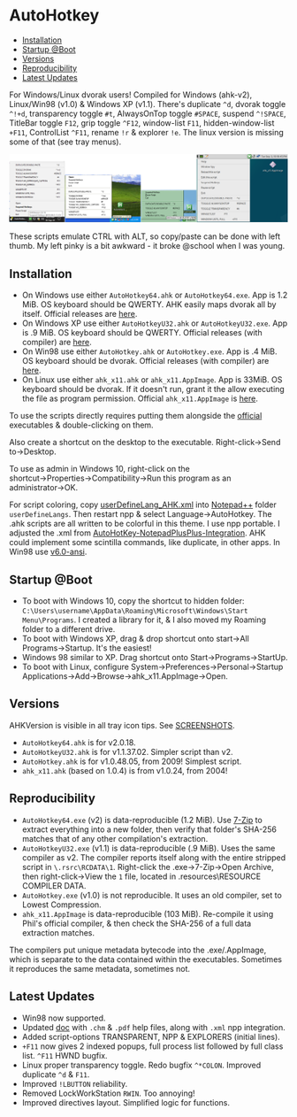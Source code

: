 # AutoHotkey
- [Installation](#installation)
- [Startup @Boot](#startup-boot)
- [Versions](#versions)
- [Reproducibility](#reproducibility)
- [Latest Updates](#latest-updates)

For Windows/Linux dvorak users! Compiled for Windows (ahk-v2), Linux/Win98 (v1.0) & Windows XP (v1.1).  There's duplicate `^d`, dvorak toggle `^!+d`, transparency toggle `#t`, AlwaysOnTop toggle `#SPACE`, suspend `^!SPACE`, TitleBar toggle `F12`, grip toggle `^F12`, window-list `F11`, hidden-window-list `+F11`, ControlList `^F11`, rename `!r` & explorer `!e`.  The linux version is missing some of that (see tray menus).  

![](SCREENSHOTS.png)

These scripts emulate CTRL with ALT, so copy/paste can be done with left thumb. My left pinky is a bit awkward - it broke @school when I was young.

## Installation
- On Windows use either `AutoHotkey64.ahk` or `AutoHotkey64.exe`.  App is 1.2 MiB. OS keyboard should be QWERTY.  AHK easily maps dvorak all by itself. Official releases are [here][official_v2].
- On Windows XP use either `AutoHotkeyU32.ahk` or `AutoHotkeyU32.exe`.  App is .9 MiB.  OS keyboard should be QWERTY.  Official releases (with compiler) are [here][official_v1.1].
- On Win98 use either `AutoHotkey.ahk` or `AutoHotkey.exe`.  App is .4 MiB.  OS keyboard should be dvorak.  Official releases (with compiler) are [here][official_v1.0].
- On Linux use either `ahk_x11.ahk` or `ahk_x11.AppImage`.  App is 33MiB. OS keyboard should be dvorak.  If it doesn't run, grant it the allow executing the file as program permission.  Official `ahk_x11.AppImage` is [here][official_x11].

To use the scripts directly requires putting them alongside the [official](https://autohotkey.com) executables & double-clicking on them.

Also create a shortcut on the desktop to the executable. Right-click→Send to→Desktop. 

To use as admin in Windows 10, right-click on the shortcut→Properties→Compatibility→Run this program as an administrator→OK.

For script coloring, copy [userDefineLang_AHK.xml](doc/userDefineLang_AHK.xml) into [Notepad++](https://notepad-plus-plus.org) folder `userDefineLangs`. Then restart npp & select Language→AutoHotkey. The .ahk scripts are all written to be colorful in this theme. I use npp portable. I adjusted the .xml from [AutoHotKey-NotepadPlusPlus-Integration][ahk_npp].  AHK could implement some scintilla commands, like duplicate, in other apps.  In Win98 use [v6.0-ansi][npp_rep].

## Startup @Boot
- To boot with Windows 10, copy the shortcut to hidden folder: `C:\Users\username\AppData\Roaming\Microsoft\Windows\Start Menu\Programs`. I created a library for it, & I also moved my Roaming folder to a different drive.
- To boot with Windows XP, drag & drop shortcut onto start→All Programs→Startup.  It's the easiest!
- Windows 98 similar to XP. Drag shortcut onto Start→Programs→StartUp.
- To boot with Linux, configure System→Preferences→Personal→Startup Applications→Add→Browse→ahk_x11.AppImage→Open.

## Versions
AHKVersion is visible in all tray icon tips. See [SCREENSHOTS](SCREENSHOTS.png).
- `AutoHotkey64.ahk` is for v2.0.18.
- `AutoHotkeyU32.ahk` is for v1.1.37.02.  Simpler script than v2.
- `AutoHotkey.ahk` is for v1.0.48.05, from 2009!  Simplest script.
- `ahk_x11.ahk` (based on 1.0.4) is from v1.0.24, from 2004!

## Reproducibility
- `AutoHotkey64.exe` (v2) is data-reproducible (1.2 MiB). Use [7-Zip](https://7-zip.org) to extract everything into a new folder, then verify that folder's SHA-256 matches that of any other compilation's extraction.
- `AutoHotkeyU32.exe` (v1.1) is data-reproducible (.9 MiB). Uses the same compiler as v2. The compiler reports itself along with the entire stripped script in `\.rsrc\RCDATA\1`.  Right-click the .exe→7-Zip→Open Archive, then right-click→View the `1` file, located in .resources\RESOURCE COMPILER DATA. 
- `AutoHotkey.exe` (v1.0) is not reproducible. It uses an old compiler, set to Lowest Compression.
- `ahk_x11.AppImage` is data-reproducible (103 MiB).  Re-compile it using Phil's official compiler, & then check the SHA-256 of a full data extraction matches.

The compilers put unique metadata bytecode into the .exe/.AppImage, which is separate to the data contained within the executables. Sometimes it reproduces the same metadata, sometimes not.

## Latest Updates
- Win98 now supported.
- Updated [doc](doc) with `.chm` & `.pdf` help files, along with `.xml` npp integration.
- Added script-options TRANSPARENT, NPP & EXPLORERS (initial lines).
- `+F11` now gives 2 indexed popups, full process list followed by full class list.  `^F11` HWND bugfix.
- Linux proper transparency toggle.  Redo bugfix `^*COLON`. Improved duplicate `^d` & `F11`.
- Improved `!LBUTTON` reliability.
- Removed LockWorkStation `RWIN`.  Too annoying!
- Improved directives layout.  Simplified logic for functions.

[official_v2]: https://github.com/AutoHotkey/AutoHotkey/releases
[official_v1.1]: https://autohotkey.com/download/1.1
[official_v1.0]: https://autohotkey.com/download/1.0
[official_x11]: https://github.com/phil294/AHK_X11/releases
[ahk_npp]: https://github.com/k4gdw/AutoHotKey-NotepadPlusPlus-Integration
[npp_rep]: http://download.notepad-plus-plus.org/repository/

